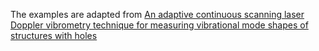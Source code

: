 The examples are adapted from [An adaptive continuous scanning laser Doppler vibrometry technique for measuring vibrational mode shapes of structures with holes](https://dx.doi.org/10.1088/1361-6501/ad6630)
